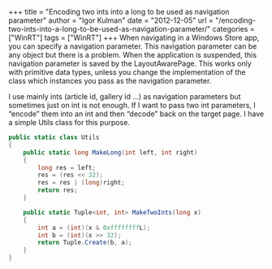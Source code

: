 +++
title = "Encoding two ints into a long to be used as navigation parameter"
author = "Igor Kulman"
date = "2012-12-05"
url = "/encoding-two-ints-into-a-long-to-be-used-as-navigation-parameter/"
categories = ["WinRT"]
tags = ["WinRT"]
+++
When navigating in a Windows Store app, you can specify a navigation parameter. This navigation parameter can be any object but there is a problem. When the application is suspended, this navigation parameter is saved by the LayoutAwarePage. This works only with primitive data types, unless you change the implementation of the class which instances you pass as the navigation parameter.

I use mainly ints (article id, gallery id &#8230;) as navigation parameters but sometimes just on int is not enough. If I want to pass two int parameters, I &#8220;encode&#8221; them into an int and then &#8220;decode&#8221; back on the target page. I have a simple Utils class for this purpose.

<!--more-->

```csharp
public static class Utils
{
    public static long MakeLong(int left, int right)
    {
        long res = left;
        res = (res << 32);
        res = res | (long)right;
        return res;
    }

    public static Tuple<int, int> MakeTwoInts(long x)
    {
        int a = (int)(x & 0xffffffffL);
        int b = (int)(x >> 32);
        return Tuple.Create(b, a);
    }
}
```
